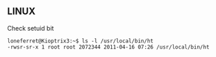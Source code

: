 ## LINUX

Check setuid bit
```
loneferret@Kioptrix3:~$ ls -l /usr/local/bin/ht  
-rwsr-sr-x 1 root root 2072344 2011-04-16 07:26 /usr/local/bin/ht 
```
